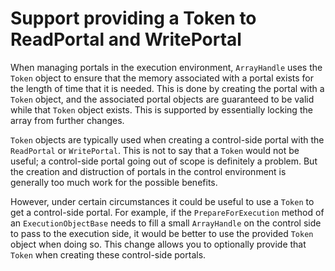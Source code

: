 # Support providing a Token to ReadPortal and WritePortal

When managing portals in the execution environment, `ArrayHandle` uses the
`Token` object to ensure that the memory associated with a portal exists
for the length of time that it is needed. This is done by creating the
portal with a `Token` object, and the associated portal objects are
guaranteed to be valid while that `Token` object exists. This is supported
by essentially locking the array from further changes.

`Token` objects are typically used when creating a control-side portal with
the `ReadPortal` or `WritePortal`. This is not to say that a `Token` would
not be useful; a control-side portal going out of scope is definitely a
problem. But the creation and distruction of portals in the control
environment is generally too much work for the possible benefits.

However, under certain circumstances it could be useful to use a `Token` to
get a control-side portal. For example, if the `PrepareForExecution` method
of an `ExecutionObjectBase` needs to fill a small `ArrayHandle` on the
control side to pass to the execution side, it would be better to use the
provided `Token` object when doing so. This change allows you to optionally
provide that `Token` when creating these control-side portals.
